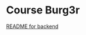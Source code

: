 # Course Burg3r

[README for backend](https://github.com/CS222-UIUC/course-project-team-burg3r/backend/README.md)
